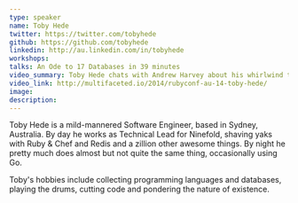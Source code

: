 ```yaml
---
type: speaker
name: Toby Hede
twitter: https://twitter.com/tobyhede
github: https://github.com/tobyhede
linkedin: http://au.linkedin.com/in/tobyhede
workshops:
talks: An Ode to 17 Databases in 39 minutes
video_summary: Toby Hede chats with Andrew Harvey about his whirlwind tour through 17 databases which came from a lightning talk at last year's RubyConf. Toby talks about the wild west of databases, and the need for Rails developers to understand CAP theorem.
video_link: http://multifaceted.io/2014/rubyconf-au-14-toby-hede/
image: 
description: 
---
```

Toby Hede is a mild-mannered Software Engineer, based in Sydney, Australia. By day he works as Technical Lead for Ninefold, shaving yaks with Ruby & Chef and Redis and a zillion other awesome things. By night he pretty much does almost but not quite the same thing, occasionally using Go.

Toby's hobbies include collecting programming languages and databases, playing the drums, cutting code and pondering the nature of existence.
